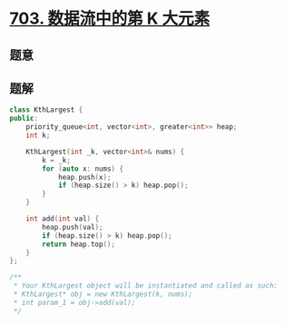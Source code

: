 #  [703. 数据流中的第 K 大元素](https://leetcode.cn/problems/kth-largest-element-in-a-stream/)

## 题意



## 题解



```c++
class KthLargest {
public:
    priority_queue<int, vector<int>, greater<int>> heap;
    int k;

    KthLargest(int _k, vector<int>& nums) {
        k = _k;
        for (auto x: nums) {
            heap.push(x);
            if (heap.size() > k) heap.pop();
        }
    }

    int add(int val) {
        heap.push(val);
        if (heap.size() > k) heap.pop();
        return heap.top();
    }
};

/**
 * Your KthLargest object will be instantiated and called as such:
 * KthLargest* obj = new KthLargest(k, nums);
 * int param_1 = obj->add(val);
 */
```



```python3

```

